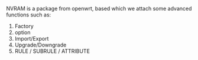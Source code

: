 NVRAM is a package from openwrt, based which we attach some advanced functions
such as:
1) Factory
2) option
3) Import/Export
4) Upgrade/Downgrade
5) RULE / SUBRULE / ATTRIBUTE
